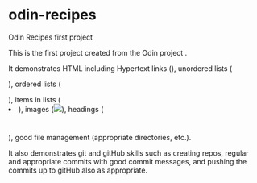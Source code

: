 # odin-recipes
Odin Recipes first project

This is the first project created from the Odin project .

It demonstrates HTML including Hypertext links (<a href="link-target"></a>), unordered lists (<ul></ul>), ordered lists (<ol></OL>), items in lists (<li>), images (<img src="link to image">), headings (<h1></h1>), good file management (appropriate directories, etc.).

It also demonstrates git and gitHub skills such as creating repos, regular and appropriate commits with good commit messages, and pushing the commits up to gitHub also as appropriate.